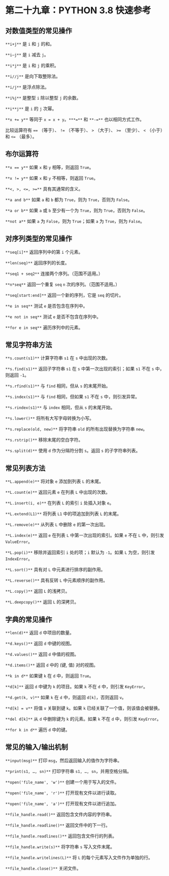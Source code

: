# 第二十九章：PYTHON 3.8 快速参考

## 对数值类型的常见操作

`**i+j**` 是 `i` 和 `j` 的和。

`**i–j**` 是 `i` 减去 `j`。

`**i*j**` 是 `i` 和 `j` 的乘积。

`**i//j**` 是向下取整除法。

`**i/j**` 是浮点除法。

`**i%j**` 是整型 `i` 除以整型 `j` 的余数。

`**i**j**` 是 `i` 的 `j` 次幂。

`**x += y**` 等同于 `x = x + y`。`***=**` 和 `**-=**` 也以相同方式工作。

比较运算符有 `==` （等于）、 `!=` （不等于）、 `>` （大于）、 `>=` （至少）、 `<` （小于）和 `<=` （最多）。

## 布尔运算符

`**x == y**` 如果 `x` 和 `y` 相等，则返回 `True`。

`**x != y**` 如果 `x` 和 `y` 不相等，则返回 `True`。

`**<, >, <=, >=**` 具有其通常的含义。

`**a and b**` 如果 `a` 和 `b` 都为 `True`，则为 `True`，否则为 `False`。

`**a or b**` 如果 `a` 或 `b` 至少有一个为 `True`，则为 `True`，否则为 `False`。

`**not a**` 如果 `a` 为 `False`，则为 `True`；如果 `a` 为 `True`，则为 `False`。

## 对序列类型的常见操作

`**seq[i]**` 返回序列中的第 `i` 个元素。

`**len(seq)**` 返回序列的长度。

`**seq1 + seq2**` 连接两个序列。（范围不适用。）

`**n*seq**` 返回一个重复 `seq` `n` 次的序列。（范围不适用。）

`**seq[start:end]**` 返回一个新的序列，它是 `seq` 的切片。

`**e in seq**` 测试 `e` 是否包含在序列中。

`**e not in seq**` 测试 `e` 是否不包含在序列中。

`**for e in seq**` 遍历序列中的元素。

## **常见字符串方法**

`**s.count(s1)**` 计算字符串 `s1` 在 `s` 中出现的次数。

`**s.find(s1)**` 返回子字符串 `s1` 在 `s` 中第一次出现的索引；如果 `s1` 不在 `s` 中，则返回 `-1`。

`**s.rfind(s1)**` 与 `find` 相同，但从 `s` 的末尾开始。

`**s.index(s1)**` 与 `find` 相同，但如果 `s1` 不在 `s` 中，则引发异常。

`**s.rindex(s1)**` 与 `index` 相同，但从 `s` 的末尾开始。

`**s.lower()**` 将所有大写字母转换为小写。

`**s.replace(old, new)**` 将字符串 `old` 的所有出现替换为字符串 `new`。

`**s.rstrip()**` 移除末尾的空白字符。

`**s.split(d)**` 使用 `d` 作为分隔符分割 `s`。返回 `s` 的子字符串列表。

## **常见列表方法**

`**L.append(e)**` 将对象 `e` 添加到列表 `L` 的末尾。

`**L.count(e)**` 返回元素 `e` 在列表 `L` 中出现的次数。

`**L.insert(i, e)**` 在列表 `L` 的索引 `i` 处插入对象 `e`。

`**L.extend(L1)**` 将列表 `L1` 中的项追加到列表 `L` 的末尾。

`**L.remove(e)**` 从列表 `L` 中删除 `e` 的第一次出现。

`**L.index(e)**` 返回 `e` 在列表 `L` 中第一次出现的索引。如果 `e` 不在 `L` 中，则引发 `ValueError`。

`**L.pop(i)**` 移除并返回索引 `i` 处的项；`i` 默认为 `-1`。如果 `L` 为空，则引发 `IndexError`。

`**L.sort()**` 具有对 `L` 中元素进行排序的副作用。

`**L.reverse()**` 具有反转 `L` 中元素顺序的副作用。

`**L.copy()**` 返回 `L` 的浅拷贝。

`**L.deepcopy()**` 返回 `L` 的深拷贝。

## **字典的常见操作**

`**len(d)**` 返回 `d` 中项目的数量。

`**d.keys()**` 返回 `d` 中键的视图。

`**d.values()**` 返回 `d` 中值的视图。

`**d.items()**` 返回 `d` 中的 (键, 值) 对的视图。

`**k in d**` 如果键 `k` 在 `d` 中，则返回 `True`。

`**d[k]**` 返回 `d` 中键为 `k` 的项目。如果 `k` 不在 `d` 中，则引发 `KeyError`。

`**d.get(k, v)**` 如果 `k` 在 `d` 中，则返回 `d[k]`，否则返回 `v`。

`**d[k] = v**` 将值 `v` 关联到键 `k`。如果 `k` 已经关联了一个值，则该值会被替换。

`**del d[k]**` 从 `d` 中删除键为 `k` 的元素。如果 `k` 不在 `d` 中，则引发 `KeyError`。

`**for k in d**` 遍历 `d` 中的键。

## 常见的输入/输出机制

`**input(msg)**` 打印 `msg`，然后返回输入的值作为字符串。

`**print(s1, …, sn)**` 打印字符串 `s1, …, sn`，并用空格分隔。

`**open('file_name', 'w')**` 创建一个用于写入的文件。

`**open('file_name', 'r')**` 打开现有文件以进行读取。

`**open('file_name', 'a')**` 打开现有文件以进行追加。

`**file_handle.read()**` 返回包含文件内容的字符串。

`**file_handle.readline()**` 返回文件中的下一行。

`**file_handle.readlines()**` 返回包含文件行的列表。

`**file_handle.write(s)**` 将字符串 `s` 写入文件末尾。

`**file_handle.writelines(L)**` 将 `L` 的每个元素写入文件作为单独的行。

`**file_handle.close()**` 关闭文件。
